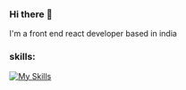 ### Hi there 👋

I'm a front end react developer based in india


### skills:

[![My Skills](https://skillicons.dev/icons?i=html,css,js,ts,react,tailwind)](https://skillicons.dev)
<!--
**Shivuduu19/Shivuduu19** is a ✨ _special_ ✨ repository because its `README.md` (this file) appears on your GitHub profile.

Here are some ideas to get you started:

- 🔭 I’m currently working on ...
- 🌱 I’m currently learning ...
- 👯 I’m looking to collaborate on ...
- 🤔 I’m looking for help with ...
- 💬 Ask me about ...
- 📫 How to reach me: ...
- 😄 Pronouns: ...
- ⚡ Fun fact: ...
-->
